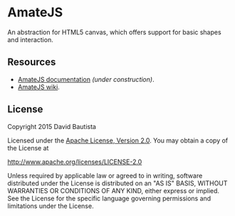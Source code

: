 # AmateJS
An abstraction for HTML5 canvas, which offers support for basic shapes and interaction.

## Resources
- [AmateJS documentation](https://technochtitlan.github.io/AmateJS) _(under construction)_.
- [AmateJS wiki](https://github.com/Technochtitlan/AmateJS/wiki).

## License
Copyright 2015 David Bautista

Licensed under the [Apache License, Version 2.0](https://github.com/Technochtitlan/AmateJS/blob/master/LICENSE).
You may obtain a copy of the License at

   http://www.apache.org/licenses/LICENSE-2.0

Unless required by applicable law or agreed to in writing, software
distributed under the License is distributed on an "AS IS" BASIS,
WITHOUT WARRANTIES OR CONDITIONS OF ANY KIND, either express or implied.
See the License for the specific language governing permissions and
limitations under the License.
